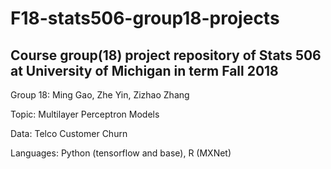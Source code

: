 # F18-stats506-group18-projects
## Course group(18) project repository of Stats 506 at University of Michigan in term Fall 2018

Group 18: Ming Gao, Zhe Yin, Zizhao Zhang

Topic: Multilayer Perceptron Models 

Data: Telco Customer Churn

Languages: Python (tensorflow and base), R (MXNet)
